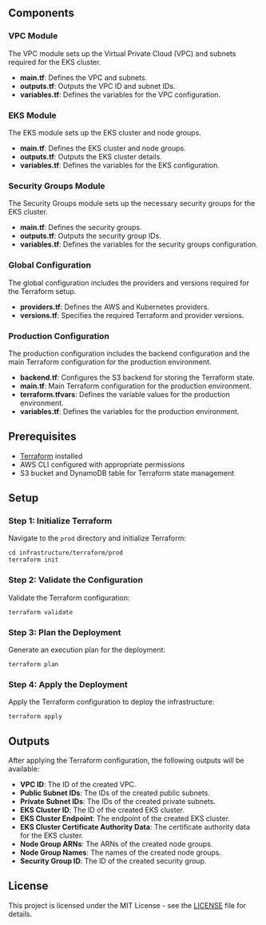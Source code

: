 
## Components

### VPC Module

The VPC module sets up the Virtual Private Cloud (VPC) and subnets required for the EKS cluster.

- **main.tf**: Defines the VPC and subnets.
- **outputs.tf**: Outputs the VPC ID and subnet IDs.
- **variables.tf**: Defines the variables for the VPC configuration.

### EKS Module

The EKS module sets up the EKS cluster and node groups.

- **main.tf**: Defines the EKS cluster and node groups.
- **outputs.tf**: Outputs the EKS cluster details.
- **variables.tf**: Defines the variables for the EKS configuration.

### Security Groups Module

The Security Groups module sets up the necessary security groups for the EKS cluster.

- **main.tf**: Defines the security groups.
- **outputs.tf**: Outputs the security group IDs.
- **variables.tf**: Defines the variables for the security groups configuration.

### Global Configuration

The global configuration includes the providers and versions required for the Terraform setup.

- **providers.tf**: Defines the AWS and Kubernetes providers.
- **versions.tf**: Specifies the required Terraform and provider versions.

### Production Configuration

The production configuration includes the backend configuration and the main Terraform configuration for the production environment.

- **backend.tf**: Configures the S3 backend for storing the Terraform state.
- **main.tf**: Main Terraform configuration for the production environment.
- **terraform.tfvars**: Defines the variable values for the production environment.
- **variables.tf**: Defines the variables for the production environment.

## Prerequisites

- [Terraform](https://www.terraform.io/downloads.html) installed
- AWS CLI configured with appropriate permissions
- S3 bucket and DynamoDB table for Terraform state management

## Setup

### Step 1: Initialize Terraform

Navigate to the `prod` directory and initialize Terraform:

```
cd infrastructure/terraform/prod
terraform init
```

### Step 2: Validate the Configuration

Validate the Terraform configuration:

```
terraform validate
```

### Step 3: Plan the Deployment

Generate an execution plan for the deployment:

```
terraform plan
```

### Step 4: Apply the Deployment

Apply the Terraform configuration to deploy the infrastructure:

```
terraform apply
```

## Outputs

After applying the Terraform configuration, the following outputs will be available:

- **VPC ID**: The ID of the created VPC.
- **Public Subnet IDs**: The IDs of the created public subnets.
- **Private Subnet IDs**: The IDs of the created private subnets.
- **EKS Cluster ID**: The ID of the created EKS cluster.
- **EKS Cluster Endpoint**: The endpoint of the created EKS cluster.
- **EKS Cluster Certificate Authority Data**: The certificate authority data for the EKS cluster.
- **Node Group ARNs**: The ARNs of the created node groups.
- **Node Group Names**: The names of the created node groups.
- **Security Group ID**: The ID of the created security group.

## License

This project is licensed under the MIT License - see the [LICENSE](LICENSE) file for details.
